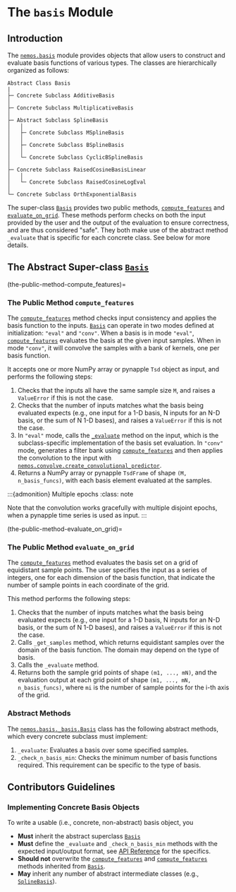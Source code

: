 # The `basis` Module

## Introduction

The [`nemos.basis`](nemos_basis) module provides objects that allow users to construct and evaluate basis functions of various types. The classes are hierarchically organized as follows:

```
Abstract Class Basis
|
├─ Concrete Subclass AdditiveBasis
│
├─ Concrete Subclass MultiplicativeBasis
│
├─ Abstract Subclass SplineBasis
│   │
│   ├─ Concrete Subclass MSplineBasis
│   │
│   ├─ Concrete Subclass BSplineBasis
│   │
│   └─ Concrete Subclass CyclicBSplineBasis
│
├─ Concrete Subclass RaisedCosineBasisLinear 
│   │
│   └─ Concrete Subclass RaisedCosineLogEval
│
└─ Concrete Subclass OrthExponentialBasis
```

The super-class [`Basis`](nemos.basis._basis.Basis) provides two public methods, [`compute_features`](the-public-method-compute_features) and [`evaluate_on_grid`](the-public-method-evaluate_on_grid). These methods perform checks on both the input provided by the user and the output of the evaluation to ensure correctness, and are thus considered "safe". They both make use of the abstract method `_evaluate` that is specific for each concrete class. See below for more details.

## The Abstract Super-class [`Basis`](nemos.basis._basis.Basis)

(the-public-method-compute_features)=
### The Public Method `compute_features`

The [`compute_features`](nemos.basis._basis.Basis.compute_features) method checks input consistency and applies the basis function to the inputs. 
[`Basis`](nemos.basis._basis.Basis) can operate in two modes defined at initialization: `"eval"` and `"conv"`. When a basis is in mode `"eval"`,
[`compute_features`](nemos.basis._basis.Basis.compute_features) evaluates the basis at the given input samples. When in mode `"conv"`, it will convolve the samples
with a bank of kernels, one per basis function.

It accepts one or more NumPy array or pynapple `Tsd` object as input, and performs the following steps:

1. Checks that the inputs all have the same sample size `M`, and raises a `ValueError` if this is not the case.
2. Checks that the number of inputs matches what the basis being evaluated expects (e.g., one input for a 1-D basis, N inputs for an N-D basis, or the sum of N 1-D bases), and raises a `ValueError` if this is not the case.
3. In `"eval"` mode, calls the [`_evaluate`](nemos.basis._basis.Basis._evaluate) method on the input, which is the subclass-specific implementation of the basis set evaluation. In `"conv"` mode, generates a filter bank using [`compute_features`](nemos.basis._basis.Basis.evaluate_on_grid) and then applies the convolution to the input with [`nemos.convolve.create_convolutional_predictor`](nemos.convolve.create_convolutional_predictor).
4. Returns a NumPy array or  pynapple `TsdFrame` of shape `(M, n_basis_funcs)`, with each basis element evaluated at the samples.

:::{admonition} Multiple epochs
:class: note

Note that the convolution works gracefully with multiple disjoint epochs, when a pynapple time series is used as 
input.
:::

(the-public-method-evaluate_on_grid)=
### The Public Method `evaluate_on_grid`

The [`compute_features`](nemos.basis._basis.Basis.compute_features) method evaluates the basis set on a grid of equidistant sample points. The user specifies the input as a series of integers, one for each dimension of the basis function, that indicate the number of sample points in each coordinate of the grid.

This method performs the following steps:

1. Checks that the number of inputs matches what the basis being evaluated expects (e.g., one input for a 1-D basis, N inputs for an N-D basis, or the sum of N 1-D bases), and raises a `ValueError` if this is not the case.
2. Calls `_get_samples` method, which returns equidistant samples over the domain of the basis function. The domain may depend on the type of basis.
3. Calls the `_evaluate` method.
4. Returns both the sample grid points of shape `(m1, ..., mN)`, and the evaluation output at each grid point of shape `(m1, ..., mN, n_basis_funcs)`, where `mi` is the number of sample points for the i-th axis of the grid.

### Abstract Methods

The [`nemos.basis._basis.Basis`](nemos.basis._basis.Basis) class has the following abstract methods, which every concrete subclass must implement:

1. `_evaluate`: Evaluates a basis over some specified samples.
2. `_check_n_basis_min`: Checks the minimum number of basis functions required. This requirement can be specific to the type of basis.

## Contributors Guidelines

### Implementing Concrete Basis Objects
To write a usable (i.e., concrete, non-abstract) basis object, you

- **Must** inherit the abstract superclass [`Basis`](nemos.basis._basis.Basis)
- **Must** define the `_evaluate` and `_check_n_basis_min` methods with the expected input/output format, see [API Reference](nemos_basis) for the specifics.
- **Should not** overwrite the [`compute_features`](nemos.basis._basis.Basis.compute_features) and [`compute_features`](nemos.basis._basis.Basis.evaluate_on_grid) methods inherited from [`Basis`](nemos.basis._basis.Basis).
- **May** inherit any number of abstract intermediate classes (e.g., [`SplineBasis`](nemos.basis._spline_basis.SplineBasis)). 

